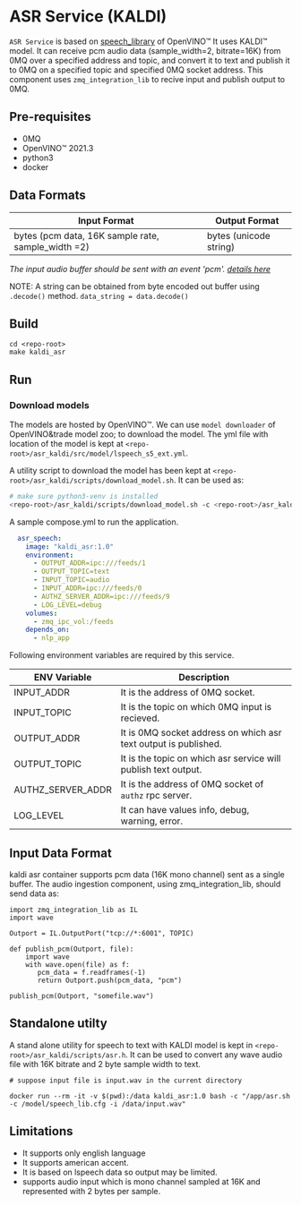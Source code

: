 # ASR Service (KALDI)

`ASR Service` is based on [speech_library](https://docs.openvinotoolkit.org/latest/openvino_inference_engine_samples_speech_libs_and_demos_Speech_library.html) of OpenVINO&trade; It uses KALDI&trade; model. It can receive pcm audio data (sample_width=2, bitrate=16K) from 0MQ over a specified address and topic, and convert it to text and publish it to 0MQ on a specified topic and specified 0MQ socket address. This component uses `zmq_integration_lib` to recive input and publish output to 0MQ.

## Pre-requisites
- 0MQ
- OpenVINO&trade; 2021.3
- python3
- docker


## Data Formats

| Input Format  | Output Format         |
| ------------- | --------------------- |
| bytes (pcm data, 16K sample rate, sample_width =2) | bytes (unicode string) |

*The input audio buffer should be sent with an event 'pcm'. [details here](#input-data-format)*

NOTE: A string can be obtained from byte encoded out buffer using `.decode()` method. `data_string = data.decode()`

## Build

```
cd <repo-root>
make kaldi_asr
```


## Run

### Download models

The models are hosted by OpenVINO&trade;. We can use `model downloader` of OpenVINO&trade model zoo; to download the model. The yml file with location of the model is kept at `<repo-root>/asr_kaldi/src/model/lspeech_s5_ext.yml`.

A utility script to download the model has been kept at `<repo-root>/asr_kaldi/scripts/download_model.sh`. It can be used as:

```bash
# make sure python3-venv is installed
<repo-root>/asr_kaldi/scripts/download_model.sh -c <repo-root>/asr_kaldi/src/model/lspeech_s5_ext.yml -d some_model_path
```

A sample compose.yml to run the application.

```yml
  asr_speech:
    image: "kaldi_asr:1.0"
    environment:
      - OUTPUT_ADDR=ipc:///feeds/1
      - OUTPUT_TOPIC=text
      - INPUT_TOPIC=audio
      - INPUT_ADDR=ipc:///feeds/0
      - AUTHZ_SERVER_ADDR=ipc:///feeds/9
      - LOG_LEVEL=debug
    volumes:
      - zmq_ipc_vol:/feeds
    depends_on:
      - nlp_app
```

Following environment variables are required by this service.

| ENV Variable  | Description       |
| ------------- | --------------------- |
| INPUT_ADDR | It is the address of 0MQ socket. |
| INPUT_TOPIC | It is the topic on which 0MQ input is recieved. |
| OUTPUT_ADDR |It is 0MQ socket address on which asr text output is published. |
| OUTPUT_TOPIC | It is the topic on which asr service will publish text output. |
| AUTHZ_SERVER_ADDR | It is the address of 0MQ socket of `authz` rpc server. |
| LOG_LEVEL | It can have values info, debug, warning, error. |

## Input Data Format

kaldi asr container supports pcm data (16K mono channel) sent as a single buffer. The audio ingestion component, using zmq_integration_lib, should send data as:


```
import zmq_integration_lib as IL
import wave

Outport = IL.OutputPort("tcp://*:6001", TOPIC)

def publish_pcm(Outport, file):
    import wave
    with wave.open(file) as f:
       pcm_data = f.readframes(-1)
       return Outport.push(pcm_data, "pcm")

publish_pcm(Outport, "somefile.wav")
```

## Standalone utilty

A stand alone utility for speech to text with KALDI model is kept in `<repo-root>/asr_kaldi/scripts/asr.h`. It can be used to convert any wave audio file with 16K bitrate and 2 byte sample width to text.

```
# suppose input file is input.wav in the current directory

docker run --rm -it -v $(pwd):/data kaldi_asr:1.0 bash -c "/app/asr.sh -c /model/speech_lib.cfg -i /data/input.wav"

```

## Limitations

- It supports only english language
- It supports american accent.
- It is based on lspeech data so output may be limited.
- supports audio input which is mono channel sampled at 16K and represented with 2 bytes per sample.

